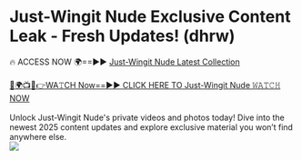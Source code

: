 # Just-Wingit Nude Exclusive Content Leak - Fresh Updates! (dhrw)

🔥 ACCESS NOW 🌍==►► <a href="https://tinyurl.com/yc657z5k" rel="nofollow">Just-Wingit Nude Latest Collection</a>
<br><br>
[🔴🌍📺📱👉WA𝚃CH Now==►► CLICK HERE TO Just-Wingit Nude 𝚆𝙰𝚃𝙲𝙷 NOW](https://tinyurl.com/yc657z5k)
<br><br>
Unlock Just-Wingit Nude's private videos and photos today! Dive into the newest 2025 content updates and explore exclusive material you won’t find anywhere else.
<br>
<a href="https://tinyurl.com/yc657z5k" rel="nofollow" data-target="animated-image.originalLink"><img src="https://camo.githubusercontent.com/8a4f000d20f83aca3bf7ec5f350d767afa0574a8a352519fd8cfa583a6f93a33/68747470733a2f2f692e696d6775722e636f6d2f644a486b345a712e676966" data-canonical-src="https://i.imgur.com/dJHk4Zq.gif" style="max-width: 100%; display: inline-block;" data-target="animated-image.originalImage"></a>
<br>

